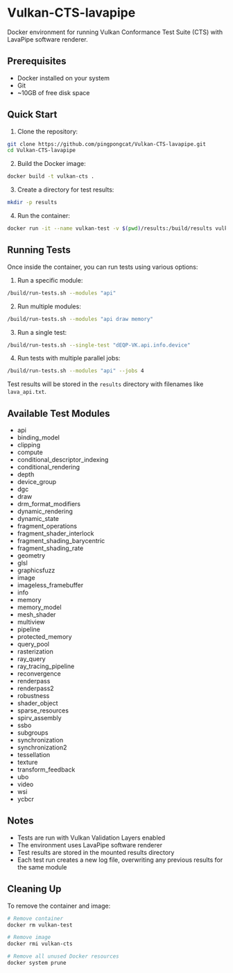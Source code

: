 # Vulkan-CTS-lavapipe

Docker environment for running Vulkan Conformance Test Suite (CTS) with LavaPipe software renderer.

## Prerequisites

- Docker installed on your system
- Git
- ~10GB of free disk space

## Quick Start

1. Clone the repository:
```bash
git clone https://github.com/pingpongcat/Vulkan-CTS-lavapipe.git
cd Vulkan-CTS-lavapipe
```

2. Build the Docker image:
```bash
docker build -t vulkan-cts .
```

3. Create a directory for test results:
```bash
mkdir -p results
```

4. Run the container:
```bash
docker run -it --name vulkan-test -v $(pwd)/results:/build/results vulkan-cts
```

## Running Tests

Once inside the container, you can run tests using various options:

1. Run a specific module:
```bash
/build/run-tests.sh --modules "api"
```

2. Run multiple modules:
```bash
/build/run-tests.sh --modules "api draw memory"
```

3. Run a single test:
```bash
/build/run-tests.sh --single-test "dEQP-VK.api.info.device"
```

4. Run tests with multiple parallel jobs:
```bash
/build/run-tests.sh --modules "api" --jobs 4
```

Test results will be stored in the `results` directory with filenames like `lava_api.txt`.

## Available Test Modules

- api
- binding_model
- clipping
- compute
- conditional_descriptor_indexing
- conditional_rendering
- depth
- device_group
- dgc
- draw
- drm_format_modifiers
- dynamic_rendering
- dynamic_state
- fragment_operations
- fragment_shader_interlock
- fragment_shading_barycentric
- fragment_shading_rate
- geometry
- glsl
- graphicsfuzz
- image
- imageless_framebuffer
- info
- memory
- memory_model
- mesh_shader
- multiview
- pipeline
- protected_memory
- query_pool
- rasterization
- ray_query
- ray_tracing_pipeline
- reconvergence
- renderpass
- renderpass2
- robustness
- shader_object
- sparse_resources
- spirv_assembly
- ssbo
- subgroups
- synchronization
- synchronization2
- tessellation
- texture
- transform_feedback
- ubo
- video
- wsi
- ycbcr

## Notes

- Tests are run with Vulkan Validation Layers enabled
- The environment uses LavaPipe software renderer
- Test results are stored in the mounted results directory
- Each test run creates a new log file, overwriting any previous results for the same module

## Cleaning Up

To remove the container and image:
```bash
# Remove container
docker rm vulkan-test

# Remove image
docker rmi vulkan-cts

# Remove all unused Docker resources
docker system prune
```